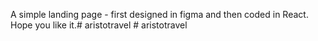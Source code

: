A simple landing page - first designed in figma and then coded in React. Hope you like it.#   a r i s t o t r a v e l  
 #   a r i s t o t r a v e l  
 